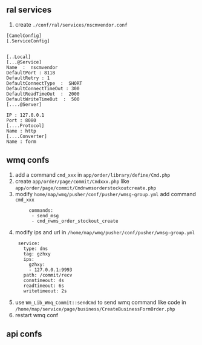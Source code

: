 ## ral services

1. create `./conf/ral/services/nscmvendor.conf`

``` shell
[CamelConfig]
[.ServiceConfig]


[..Local]
[...@Service]
Name  :  nscmvendor
DefaultPort : 8118
DefaultRetry : 1
DefaultConnectType  :  SHORT
DefaultConnectTimeOut : 300
DefaultReadTimeOut  :  2000
DefaultWriteTimeOut  :  500
[....@Server]

IP : 127.0.0.1
Port : 8080
[....Protocol]
Name : http
[....Converter]
Name : form
```



## wmq confs

1. add a command `cmd_xxx` in `app/order/library/define/Cmd.php`
2. create `app/order/page/commit/Cmdxxx.php` like `app/order/page/commit/Cmdnwmsorderstockoutcreate.php`
3. modify `home/map/wmq/pusher/conf/pusher/wmsg-group.yml` add command `cmd_xxx`
   ``` shell
        commands:                                                                                                             
         - send_msg
         - cmd_nwms_order_stockout_create
   ```
4. modify ips and url in `/home/map/wmq/pusher/conf/pusher/wmsg-group.yml`
   ``` shell
    service:
      type: dns
      tag: gzhxy
      ips:
        gzhxy:
        - 127.0.0.1:9993
      path: /commit/recv
      conntimeout: 4s
      readtimeout: 6s
      writetimeout: 2s    
   ```
5. use `Wm_Lib_Wmq_Commit::sendCmd` to send wmq command like code in `/home/map/service/page/business/CreateBusinessFormOrder.php`
6. restart wmq conf 

## api confs